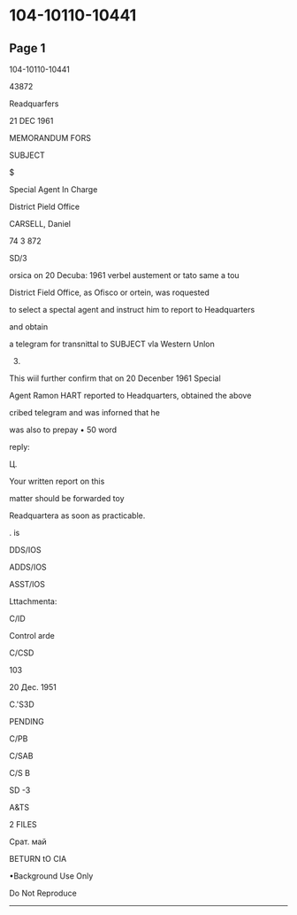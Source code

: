 # 104-10110-10441

## Page 1

104-10110-10441

43872

Readquarfers

21 DEC 1961

MEMORANDUM FORS

SUBJECT

$

Special Agent In Charge

District Pield Office

CARSELL, Daniel

74 3 872

SD/3

orsica on 20 Decuba: 1961 verbel austement or tato same a tou

District Field Office, as Ofisco or ortein, was roquested

to select a spectal agent and instruct him to report to Headquarters

and obtain

a telegram for transnittal to SUBJECT vla Western Unlon

3.

This wiil further confirm that on 20 Decenber 1961 Special

Agent Ramon HART reported to Headquarters, obtained the above

cribed telegram and was inforned that he

was also to prepay • 50 word

reply:

Ц.

Your written report on this

matter should be forwarded toy

Readquartera as soon as practicable.

. is

DDS/IOS

ADDS/IOS

ASST/IOS

Lttachmenta:

C/ID

Control arde

C/CSD

103

20 Дес. 1951

C.'S3D

PENDING

C/PB

C/SAB

C/S B

SD -3

A&TS

2 FILES

Срат. май

BETURN tO CIA

•Background Use Only

Do Not Reproduce

---

